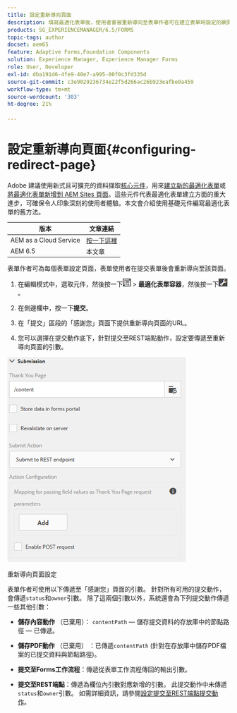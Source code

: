 ```yaml
---
title: 設定重新導向頁面
description: 填寫最適化表單後，使用者會被重新導向至表單作者可在建立表單時設定的網頁。
products: SG_EXPERIENCEMANAGER/6.5/FORMS
topic-tags: author
docset: aem65
feature: Adaptive Forms,Foundation Components
solution: Experience Manager, Experience Manager Forms
role: User, Developer
exl-id: dba191d6-4fe9-40e7-a995-00f0c3fd335d
source-git-commit: c3e9029236734e22f5d266ac26b923eafbe0a459
workflow-type: tm+mt
source-wordcount: '303'
ht-degree: 21%

---
```


# 設定重新導向頁面{#configuring-redirect-page}

<span class="preview">Adobe 建議使用新式且可擴充的資料擷取[核心元件](https://experienceleague.adobe.com/docs/experience-manager-core-components/using/adaptive-forms/introduction.html?lang=zh-Hant)，用來[建立新的最適化表單](/help/forms/using/create-an-adaptive-form-core-components.md)或[將最適化表單新增到 AEM Sites 頁面](/help/forms/using/create-or-add-an-adaptive-form-to-aem-sites-page.md)。這些元件代表最適化表單建立方面的重大進步，可確保令人印象深刻的使用者體驗。本文會介紹使用基礎元件編寫最適化表單的舊方法。</span>

| 版本 | 文章連結 |
| -------- | ---------------------------- |
| AEM as a Cloud Service  | [按一下這裡](https://experienceleague.adobe.com/docs/experience-manager-cloud-service/content/forms/adaptive-forms-authoring/authoring-adaptive-forms-foundation-components/configure-submit-actions-and-metadata-submission/configuring-redirect-page.html?lang=zh-Hant) |
| AEM 6.5 | 本文章 |

表單作者可為每個表單設定頁面，表單使用者在提交表單後會重新導向至該頁面。

1. 在編輯模式中，選取元件，然後按一下![欄位層級](assets/field-level.png) > **最適化表單容器**，然後按一下![cmppr](assets/cmppr.png)。

1. 在側邊欄中，按一下&#x200B;**提交**。

1. 在「提交」區段的「感謝您」頁面下提供重新導向頁面的URL。
1. 您可以選擇在提交動作底下，針對提交至REST端點動作，設定要傳遞至重新導向頁面的引數。

![重新導向頁面設定](assets/thank-you-setting-1.png)

重新導向頁面設定

表單作者可使用以下傳遞至「感謝您」頁面的引數。 針對所有可用的提交動作，會傳遞`status`和`owner`引數。 除了這兩個引數以外，系統還會為下列提交動作傳遞一些其他引數：

* **儲存內容動作** （已棄用）： `contentPath` — 儲存提交資料的存放庫中的節點路徑 — 已傳遞。

* **儲存PDF動作** （已棄用） ：已傳遞`contentPath` (針對在存放庫中儲存PDF檔案的已提交資料與節點路徑)。

* **提交至Forms工作流程**：傳遞從表單工作流程傳回的輸出引數。

* **提交至REST端點**：傳遞為欄位內引數對應新增的引數。 此提交動作中未傳遞`status`和`owner`引數。 如需詳細資訊，請參閱[設定提交至REST端點提交動作](../../forms/using/configuring-submit-actions.md)。
